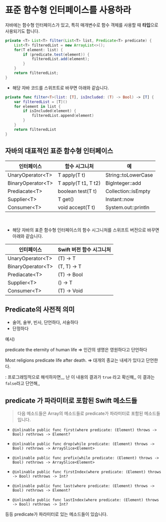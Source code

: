 # 표준 함수형 인터페이스를 사용하라 

자바에는 함수형 인터페이스가 있고, 특히 매개변수로 함수 객체를 사용할 때 **타입**으로 사용되기도 합니다.
```java
private <T> List<T> filter(List<T> list, Predicate<T> predicate) {
    List<T> filteredList = new ArrayList<>();
    for(T element: list) {
        if (predicate.test(element)) {
            filteredList.add(element);
        }
    }
    return filteredList;
}
```

* 해당 자바 코드를 스위프트로 바꾸면 아래와 같습니다. 

```swift
private func filter<T>(list: [T], isIncluded: (T) -> Bool) -> [T] {
    var filteredList = [T]()
    for element in list {
        if isIncluded(element) {
            filteredList.append(element)
        }
    }
    return filteredList
}
```

## 자바의 대표적인 표준 함수형 인터페이스

| 인터페이스 | 함수 시그니처 | 예 |
|---------|------------|---|
|UnaryOperator\<T> | T apply(T t) | String::toLowerCase | 
|BinaryOperator\<T> | T apply(T t1, T t2) | BigInteger::add | 
|Prediacate\<T> | boolean test(T t) | Collection::isEmpty | 
|Supplier\<T> | T get() | Instant::now | 
|Consumer\<T> | void accept(T t) | System.out::println |

<br>

* 해당 자바의 표준 함수형 인터페이스의 함수 시그니처를 스위프트 버전으로 바꾸면 아래와 같습니다.  

| 인터페이스 | Swift 버전 함수 시그니처 | 
|---------|-----------------|
|UnaryOperator\<T> | (T) -> T |
|BinaryOperator\<T> | (T, T) -> T |  
|Prediacate\<T> | (T) -> Bool |
|Supplier\<T> | () -> T |
|Consumer\<T> | (T) -> Void |

## Predicate의 사전적 의미 

* 술어, 술부, 빈사, 단언하다, 서술하다
* 단정하다

예시) 

predicate the eternity of human life
=> 인간의 생명은 영원하다고 단언하다

Most religions predicate life after death.
=> 대개의 종교는 내세가 있다고 단언한다.


: 프로그래밍적으로 해석하자면,,, 난 이 내용의 결과가 `true` 라고 확신해,, 이 결과는 `false`라고 단언해,,  

## predicate 가 파라미터로 포함된 Swift 메소드들

> 다음 메소드들은 Array의 메소드들로 predicate가 파라미터로 포함된 메소드들입니다.

* `@inlinable public func first(where predicate: (Element) throws -> Bool) rethrows -> Element?`

*  `@inlinable public func drop(while predicate: (Element) throws -> Bool) rethrows -> ArraySlice<Element>`

* `@inlinable public func prefix(while predicate: (Element) throws -> Bool) rethrows -> ArraySlice<Element>`

* `@inlinable public func firstIndex(where predicate: (Element) throws -> Bool) rethrows -> Int?`

* `@inlinable public func last(where predicate: (Element) throws -> Bool) rethrows -> Element?`

* `@inlinable public func lastIndex(where predicate: (Element) throws -> Bool) rethrows -> Int?`

등등 predicate가 파라미터로 있는 메소드들이 있습니다.
